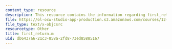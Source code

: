```yaml
---
content_type: resource
description: This resource contains the information regarding first_return.m.
file: https://ol-ocw-studio-app-production.s3.amazonaws.com/courses/12-086-modeling-environmental-complexity-fall-2014/db6437a621c3858a2fd873ed85885167_first_return.m
file_type: text/x-objcsrc
resourcetype: Other
title: first_return.m
uid: db6437a6-21c3-858a-2fd8-73ed85885167
---
```

